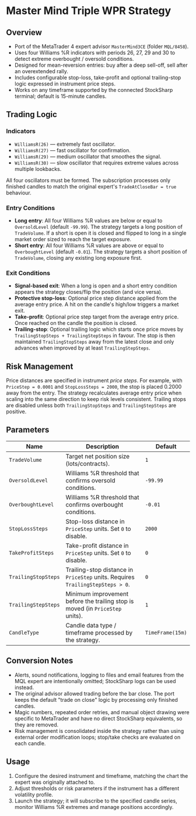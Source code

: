 # Master Mind Triple WPR Strategy

## Overview
- Port of the MetaTrader 4 expert advisor `MasterMind3CE` (folder `MQL/8458`).
- Uses four Williams %R indicators with periods 26, 27, 29 and 30 to detect extreme overbought / oversold conditions.
- Designed for mean-reversion entries: buy after a deep sell-off, sell after an overextended rally.
- Includes configurable stop-loss, take-profit and optional trailing-stop logic expressed in instrument price steps.
- Works on any timeframe supported by the connected StockSharp terminal; default is 15-minute candles.

## Trading Logic
### Indicators
- `WilliamsR(26)` — extremely fast oscillator.
- `WilliamsR(27)` — fast oscillator for confirmation.
- `WilliamsR(29)` — medium oscillator that smoothes the signal.
- `WilliamsR(30)` — slow oscillator that requires extreme values across multiple lookbacks.

All four oscillators must be formed. The subscription processes only finished candles to match the original expert's `TradeAtCloseBar = true` behaviour.

### Entry Conditions
- **Long entry**: All four Williams %R values are below or equal to `OversoldLevel` (default `-99.99`). The strategy targets a long position of `TradeVolume`. If a short is open it is closed and flipped to long in a single market order sized to reach the target exposure.
- **Short entry**: All four Williams %R values are above or equal to `OverboughtLevel` (default `-0.01`). The strategy targets a short position of `TradeVolume`, closing any existing long exposure first.

### Exit Conditions
- **Signal-based exit**: When a long is open and a short entry condition appears the strategy closes/flip the position (and vice versa).
- **Protective stop-loss**: Optional price step distance applied from the average entry price. A hit on the candle's high/low triggers a market exit.
- **Take-profit**: Optional price step target from the average entry price. Once reached on the candle the position is closed.
- **Trailing-stop**: Optional trailing logic which starts once price moves by `TrailingStopSteps + TrailingStepSteps` in favour. The stop is then maintained `TrailingStopSteps` away from the latest close and only advances when improved by at least `TrailingStepSteps`.

## Risk Management
Price distances are specified in instrument *price steps*. For example, with `PriceStep = 0.0001` and `StopLossSteps = 2000`, the stop is placed 0.2000 away from the entry. The strategy recalculates average entry price when scaling into the same direction to keep risk levels consistent. Trailing stops are disabled unless both `TrailingStopSteps` and `TrailingStepSteps` are positive.

## Parameters
| Name | Description | Default |
| --- | --- | --- |
| `TradeVolume` | Target net position size (lots/contracts). | `1` |
| `OversoldLevel` | Williams %R threshold that confirms oversold conditions. | `-99.99` |
| `OverboughtLevel` | Williams %R threshold that confirms overbought conditions. | `-0.01` |
| `StopLossSteps` | Stop-loss distance in `PriceStep` units. Set `0` to disable. | `2000` |
| `TakeProfitSteps` | Take-profit distance in `PriceStep` units. Set `0` to disable. | `0` |
| `TrailingStopSteps` | Trailing-stop distance in `PriceStep` units. Requires `TrailingStepSteps > 0`. | `0` |
| `TrailingStepSteps` | Minimum improvement before the trailing stop is moved (in `PriceStep` units). | `1` |
| `CandleType` | Candle data type / timeframe processed by the strategy. | `TimeFrame(15m)` |

## Conversion Notes
- Alerts, sound notifications, logging to files and email features from the MQL expert are intentionally omitted; StockSharp logs can be used instead.
- The original advisor allowed trading before the bar close. The port keeps the default "trade on close" logic by processing only finished candles.
- Magic numbers, repeated order retries, and manual object drawing were specific to MetaTrader and have no direct StockSharp equivalents, so they are removed.
- Risk management is consolidated inside the strategy rather than using external order modification loops; stop/take checks are evaluated on each candle.

## Usage
1. Configure the desired instrument and timeframe, matching the chart the expert was originally attached to.
2. Adjust thresholds or risk parameters if the instrument has a different volatility profile.
3. Launch the strategy; it will subscribe to the specified candle series, monitor Williams %R extremes and manage positions accordingly.
